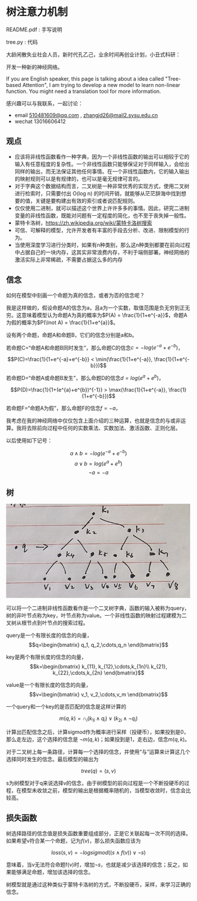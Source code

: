 # 树注意力机制

README.pdf : 手写说明

tree.py : 代码

大龄闲散失业社会人员，新时代孔乙己，业余时间再创业计划，小丑式科研：

开发一种新的神经网络。

If you are English speaker, this page is talking about a idea called "Tree-based Attention", I am trying to develop a new model to learn non-linear function. You might need a translation tool for more information. 

感兴趣可以与我联系，一起讨论：

- email 510481609@qq.com , zhangjd26@mail2.sysu.edu.cn
- wechat 13016606412

## 观点

- 应该将非线性函数看作一种字典，因为一个非线性函数的输出可以相较于它的输入有任意程度的复杂性。一个非线性函数只能够保证对于同样输入，会给出同样的输出，而无法保证其他任何事情。在一个非线性函数内，它的输入输出的映射规则可以是有规律的，也可以是毫无规律可言的。
- 对于字典这个数据结构而言，二叉树是一种非常优秀的实现方式，使用二叉树进行检索时，只需要付出 O(log n) 的时间开销，就能够从茫茫辞海中找到想要的值，关键是要构建出有效的索引或者说匹配规则。
- 仅仅使用二进制，就可以描述这个世界上许许多多的事情。因此，研究二进制变量的非线性函数，既能对问题有一定程度的简化，也不至于丧失掉一般性。
- 蒙特卡洛树，https://zh.wikipedia.org/wiki/蒙特卡洛树搜索
- 可信、可解释的模型，允许开发者有丰富的手段去分析、改进、限制模型的行为。
- 当使用深度学习进行分类时，如果有n种类别，那么这n种类别都要在前向过程中占据自己的一块内存，这其实非常浪费内存，不利于端侧部署。神经网络的激活实际上非常稀疏，不需要占据这么多的内存

## 信念

如何在模型中刻画一个命题为真的信念，或者为否的信念呢？

我是这样做的，假设命题A的信念为a，且a为一个实数，取值范围是负无穷到正无穷。这意味着模型认为命题A为真的概率为$P(A) = \frac{1}{1+e^{-a}}$，命题A为假的概率为$P(\lnot A) = \frac{1}{1+e^{a}}$。

设有两个命题，命题A和命题B，它们的信念分别是a和b。

若命题C=“命题A和命题B同时发生”，那么命题C的信念$c=-log(e^{-a}+e^{-b})$，

$$P(C)=\frac{1}{1+e^{-a}+e^{-b}} < \min(\frac{1}{1+e^{-a}}, \frac{1}{1+e^{-b}})$$

若命题D=“命题A或命题B发生”，那么命题D的信念$d=log(e^{a}+e^{b})$，

$$P(D)=\frac{1}{1+(e^{a}+e^{b})^{-1}} > \max(\frac{1}{1+e^{-a}}, \frac{1}{1+e^{-b}})$$

若命题F=“命题A为假”，那么命题F的信念$f=-a$，

我考虑在我的神经网络中仅仅包含上面介绍的三种运算，也就是信念的与或非运算。我将去除前向过程中任何的实数乘法、实数加法、激活函数、正则化层。

以后使用如下记号：

$$a \land b = - log(e^{-a} + e^{-b})$$
$$a \lor b = log(e^{a} + e^{b})$$
$$\lnot a = -a$$

## 树

![alt text](<img/tree.png>)

可以将一个二进制非线性函数看作是一个二叉树字典，函数的输入被称为query，树的非叶节点称为key，叶节点称为value。一个非线性函数的映射过程建模为二叉树从根节点到叶节点的搜索过程。

query是一个有限长度的信念的向量，
$$q=\begin{bmatrix}
q_1, q_2,\cdots,q_n
\end{bmatrix}$$

key是两个有限长度的信念的向量，
$$k=\begin{bmatrix}
k_{11}, k_{12},\cdots,k_{1n}\\
k_{21}, k_{22},\cdots,k_{2n}
\end{bmatrix}$$

value是一个有限长度的信念的向量，
$$v=\begin{bmatrix}
v_1, v_2,\cdots,v_m
\end{bmatrix}$$

一个query和一个key的是否匹配的信念是这样计算的

$$
m(q, k) = \cap_i (k_{1i} \land q_i) \lor (k_{2i} \land \lnot q_i)
$$

计算出匹配信念之后，计算sigmod作为概率进行采样（投硬币），如果投到是0，那么走左边，这个选择的信念是 $\lnot m(q, k)$；如果投到是1，走右边，信念$m(q, k)$。

对于二叉树上每一条路径，计算每一个选择的信念，并使用“与”运算来计算这几个选择同时发生的信念。最后模型的输出为

$$
tree(q) = (s, v)
$$

s为树模型对于q来说选择v的信念，由于树模型的前向过程是一个不断投硬币的过程，在模型未收敛之前，模型的输出是根据概率随机的，当模型收敛时，信念会比较高。

## 损失函数

树选择路径的信念值是损失函数重要组成部分，正是它关联起每一次不同的选择。如果希望v符合某一个命题，记为$f(v)$，那么损失函数应该为

$$
loss(s, v) = - logsigmod ((s \land f(v)) \lor \lnot s)
$$

意味着，当v无法符合命题f(v)时，增加$\lnot s$，也就是减少该选择的信念；反之，如果能够满足命题，增加该选择的信念。

树模型就是通过这种类似于蒙特卡洛树的方式，不断投硬币，采样，来学习正确的信念。